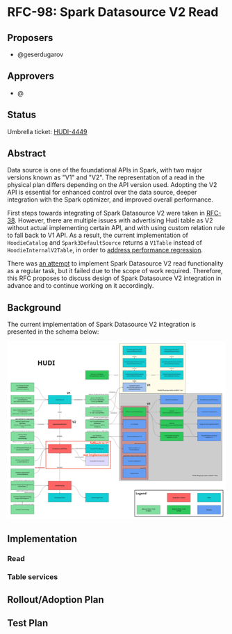 <!--
  Licensed to the Apache Software Foundation (ASF) under one or more
  contributor license agreements.  See the NOTICE file distributed with
  this work for additional information regarding copyright ownership.
  The ASF licenses this file to You under the Apache License, Version 2.0
  (the "License"); you may not use this file except in compliance with
  the License.  You may obtain a copy of the License at

       http://www.apache.org/licenses/LICENSE-2.0

  Unless required by applicable law or agreed to in writing, software
  distributed under the License is distributed on an "AS IS" BASIS,
  WITHOUT WARRANTIES OR CONDITIONS OF ANY KIND, either express or implied.
  See the License for the specific language governing permissions and
  limitations under the License.
-->

# RFC-98: Spark Datasource V2 Read

## Proposers

- @geserdugarov

## Approvers

- @

## Status

Umbrella ticket: [HUDI-4449](https://issues.apache.org/jira/browse/HUDI-4449)

## Abstract

Data source is one of the foundational APIs in Spark, with two major versions known as "V1" and "V2". 
The representation of a read in the physical plan differs depending on the API version used.
Adopting the V2 API is essential for enhanced control over the data source, deeper integration with the Spark optimizer, and improved overall performance.

First steps towards integrating of Spark Datasource V2 were taken in [RFC-38](../rfc-38/rfc-38.md). 
However, there are multiple issues with advertising Hudi table as V2 without actual implementing certain API, and with using custom relation rule to fall back to V1 API.
As a result, the current implementation of `HoodieCatalog` and `Spark3DefaultSource` returns a `V1Table` instead of `HoodieInternalV2Table`, 
in order to [address performance regression](https://github.com/apache/hudi/pull/5737).

There was [an attempt](https://github.com/apache/hudi/pull/6442) to implement Spark Datasource V2 read functionality as a regular task, 
but it failed due to the scope of work required.
Therefore, this RFC proposes to discuss design of Spark Datasource V2 integration in advance and to continue working on it accordingly.

## Background

The current implementation of Spark Datasource V2 integration is presented in the schema below:

![Current integration with Spark](initial_integration_with_Spark.jpg)

## Implementation

<!--  -->

### Read

<!-- main part -->

### Table services

<!-- with read substages -->

## Rollout/Adoption Plan

<!-- 
    - rollback of some changes in HUDI-4178
    - check performance before and after, find what actually degrade when we use V1 workaround
    - implement absent V2 API functionality for read
    - benchmark again
-->

## Test Plan

<!-- It's important to agree on consistent benchmarks to evaluate changes step by step -->

